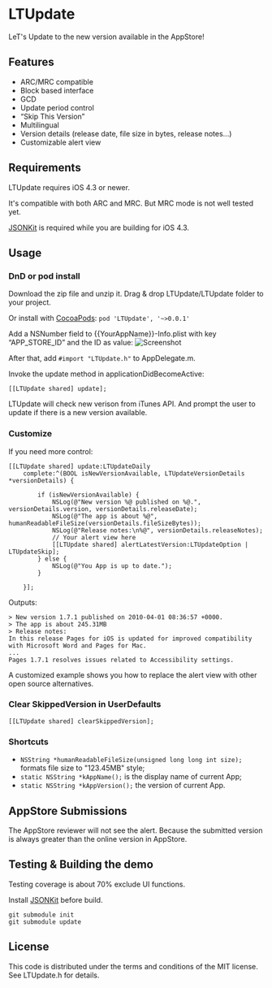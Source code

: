 # LTUpdate
LeT's Update to the new version available in the AppStore!

## Features
* ARC/MRC compatible
* Block based interface
* GCD
* Update period control
* “Skip This Version”
* Multilingual
* Version details (release date, file size in bytes, release notes...)
* Customizable alert view

## Requirements
LTUpdate requires iOS 4.3 or newer.

It's compatible with both ARC and MRC. But MRC mode is not well tested yet.

[JSONKit](https://github.com/johnezang/JSONKit) is required while you are building for iOS 4.3.


## Usage

### DnD or pod install
Download the zip file and unzip it. Drag & drop LTUpdate/LTUpdate folder to your project.

Or install with [CocoaPods](https://github.com/CocoaPods/CocoaPods):
```pod 'LTUpdate', '~>0.0.1'```

Add a NSNumber field to {{YourAppName}}-Info.plist with key “APP_STORE_ID” and the ID as value:
![Screenshot](https://raw.github.com/lexrus/LTUpdate/master/LTUpdate%20Demo/Screenshot_APP_STORE_ID.png)

After that, add ```#import "LTUpdate.h"``` to AppDelegate.m.

Invoke the update method in applicationDidBecomeActive:

```[[LTUpdate shared] update];```

LTUpdate will check new verison from iTunes API. And prompt the user to update if there is a new version available.

### Customize

If you need more control:

```
[[LTUpdate shared] update:LTUpdateDaily
    complete:^(BOOL isNewVersionAvailable, LTUpdateVersionDetails *versionDetails) {
    
        if (isNewVersionAvailable) {
            NSLog(@"New version %@ published on %@.", versionDetails.version, versionDetails.releaseDate);
            NSLog(@"The app is about %@", humanReadableFileSize(versionDetails.fileSizeBytes));
            NSLog(@"Release notes:\n%@", versionDetails.releaseNotes);
            // Your alert view here
            [[LTUpdate shared] alertLatestVersion:LTUpdateOption | LTUpdateSkip];
        } else {
            NSLog(@"You App is up to date.");
        }
    
    }];
```
                     
Outputs:

```
> New version 1.7.1 published on 2010-04-01 08:36:57 +0000.
> The app is about 245.31MB
> Release notes:
In this release Pages for iOS is updated for improved compatibility with Microsoft Word and Pages for Mac.
...
Pages 1.7.1 resolves issues related to Accessibility settings.
```

A customized example shows you how to replace the alert view with other open source alternatives.

<!--example placeholder-->

### Clear SkippedVersion in UserDefaults

```[[LTUpdate shared] clearSkippedVersion];```

### Shortcuts

* ```NSString *humanReadableFileSize(unsigned long long int size);``` formats file size to "123.45MB" style;
* ```static NSString *kAppName();``` is the display name of current App;
* ```static NSString *kAppVersion();``` the version of current App.


## AppStore Submissions

The AppStore reviewer will not see the alert. Because the submitted version is always greater than the online version in AppStore.


## Testing & Building the demo

Testing coverage is about 70% exclude UI functions.

Install [JSONKit](https://github.com/johnezang/JSONKit) before build.
```
git submodule init
git submodule update
```

## License
This code is distributed under the terms and conditions of the MIT license. See LTUpdate.h for details.
